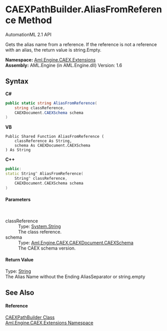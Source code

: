 # CAEXPathBuilder.AliasFromReference Method 
AutomationML 2.1 API 

Gets the alias name from a reference. If the reference is not a reference with an alias, the return value is string.Empty.

**Namespace:**&nbsp;<a href="N_Aml_Engine_CAEX_Extensions">Aml.Engine.CAEX.Extensions</a><br />**Assembly:**&nbsp;AML.Engine (in AML.Engine.dll) Version: 1.6

## Syntax

**C#**<br />
``` C#
public static string AliasFromReference(
	string classReference,
	CAEXDocument.CAEXSchema schema
)
```

**VB**<br />
``` VB
Public Shared Function AliasFromReference ( 
	classReference As String,
	schema As CAEXDocument.CAEXSchema
) As String
```

**C++**<br />
``` C++
public:
static String^ AliasFromReference(
	String^ classReference, 
	CAEXDocument.CAEXSchema schema
)
```


#### Parameters
&nbsp;<dl><dt>classReference</dt><dd>Type: <a href="https://docs.microsoft.com/dotnet/api/system.string" target="_parent" rel="noopener noreferrer">System.String</a><br />The class reference.</dd><dt>schema</dt><dd>Type: <a href="T_Aml_Engine_CAEX_CAEXDocument_CAEXSchema">Aml.Engine.CAEX.CAEXDocument.CAEXSchema</a><br />The CAEX schema version.</dd></dl>

#### Return Value
Type: <a href="https://docs.microsoft.com/dotnet/api/system.string" target="_parent" rel="noopener noreferrer">String</a><br />The Alias Name without the Ending AliasSeparator or string.empty

## See Also


#### Reference
<a href="T_Aml_Engine_CAEX_Extensions_CAEXPathBuilder">CAEXPathBuilder Class</a><br /><a href="N_Aml_Engine_CAEX_Extensions">Aml.Engine.CAEX.Extensions Namespace</a><br />